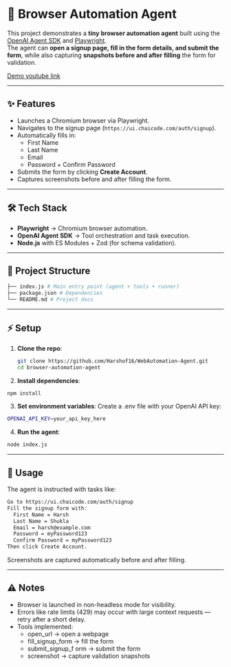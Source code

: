 # 🤖 Browser Automation Agent

This project demonstrates a **tiny browser automation agent** built using the [OpenAI Agent SDK](https://github.com/openai) and [Playwright](https://playwright.dev/).  
The agent can **open a signup page, fill in the form details, and submit the form**, while also capturing **snapshots before and after filling** the form for validation.

[Demo youtube link](https://youtu.be/84MUKWFxAec)

---

## ✨ Features
- Launches a Chromium browser via Playwright.
- Navigates to the signup page (`https://ui.chaicode.com/auth/signup`).
- Automatically fills in:
  - First Name
  - Last Name
  - Email
  - Password + Confirm Password
- Submits the form by clicking **Create Account**.
- Captures screenshots before and after filling the form.

---

## 🛠️ Tech Stack
- **Playwright** → Chromium browser automation.  
- **OpenAI Agent SDK** → Tool orchestration and task execution.  
- **Node.js** with ES Modules + Zod (for schema validation).  

---

## 📂 Project Structure
```bash
├── index.js # Main entry point (agent + tools + runner)
├── package.json # Dependencies
└── README.md # Project docs
```

---

## ⚡ Setup

1. **Clone the repo**:
   ```bash
   git clone https://github.com/Harshof16/WebAutomation-Agent.git
   cd browser-automation-agent
   ```
2. **Install dependencies**:
```bash
npm install
```
3. **Set environment variables**:
Create a .env file with your OpenAI API key:
```bash
OPENAI_API_KEY=your_api_key_here
```
4. **Run the agent**:
```bash
node index.js
```
---

## 🚀 Usage

The agent is instructed with tasks like:
```bash
Go to https://ui.chaicode.com/auth/signup
Fill the signup form with:
  First Name = Harsh
  Last Name = Shukla
  Email = harsh@example.com
  Password = myPassword123
  Confirm Password = myPassword123
Then click Create Account.
```
Screenshots are captured automatically before and after filling.

---

## ⚠️ Notes

- Browser is launched in non-headless mode for visibility.
- Errors like rate limits (429) may occur with large context requests — retry after a short delay.
- Tools implemented:
   - open_url → open a webpage
   - fill_signup_form → fill the form
   - submit_signup_f orm → submit the form
   - screenshot → capture validation snapshots

